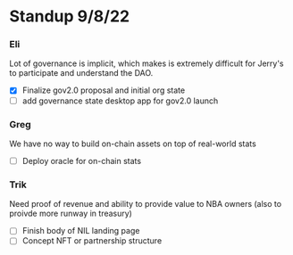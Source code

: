 # Standup 9/8/22

### Eli

Lot of governance is implicit, which makes is extremely difficult for Jerry's to participate and understand the DAO.

- [x] Finalize gov2.0 proposal and initial org state
- [ ] add governance state desktop app for gov2.0 launch

### Greg

We have no way to build on-chain assets on top of real-world stats

- [ ] Deploy oracle for on-chain stats

### Trik

Need proof of revenue and ability to provide value to NBA owners (also to proivde more runway in treasury)

-[ ] Finish body of NIL landing page
-[ ] Concept NFT or partnership structure 
